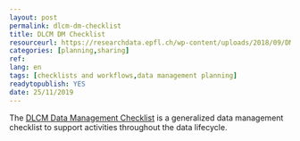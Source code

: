 ```yaml
---
layout: post 
permalink: dlcm-dm-checklist
title: DLCM DM Checklist
resourceurl: https://researchdata.epfl.ch/wp-content/uploads/2018/09/DMP-Checklist.pdf
categories: [planning,sharing]
ref: 
lang: en
tags: [checklists and workflows,data management planning]
readytopublish: YES
date: 25/11/2019
---
```

The [DLCM Data Management Checklist](https://researchdata.epfl.ch/wp-content/uploads/2018/09/DMP-Checklist.pdf) is a generalized data management checklist to support activities throughout the data lifecycle.